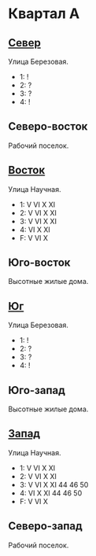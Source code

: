 # Квартал А

## [Север](./540080.md)

Улица Березовая.

* 1:    !
* 2:    ?
* 3:    ?
* 4:    !

## Северо-восток

Рабочий поселок.

## [Восток](./550090.md)

Улица Научная.

* 1:    V   VI  X   XI
* 2:    V   VI  X   XI
* 3:    V   VI  X   XI
* 4:    VI  X   XI
* F:    V   VI  X

## Юго-восток

Высотные жилые дома.

## [Юг](./540100.md)

Улица Березовая.

* 1:    !
* 2:    ?
* 3:    ?
* 4:    !

## Юго-запад

Высотные жилые дома.

## [Запад](./525090.md)

Улица Научная.

* 1:    V   VI  X   XI
* 2:    V   VI  X   XI
* 3:    V   VI  X   XI
        44  46  50
* 4:    VI  X   XI
        44  46  50
* F:    V   VI  X

## Северо-запад

Рабочий поселок.
